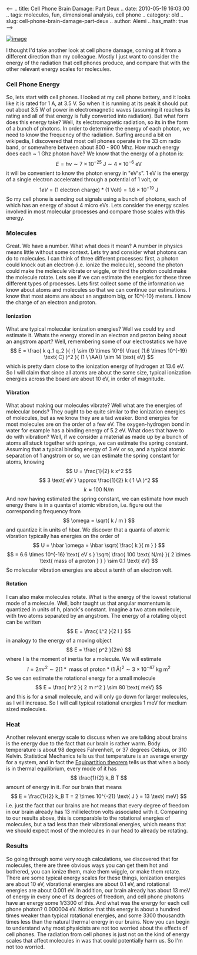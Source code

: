 <--
.. title: Cell Phone Brain Damage: Part Deux
.. date: 2010-05-19 16:03:00
.. tags: molecules, fun, dimensional analysis, cell phone
.. category: old
.. slug: cell-phone-brain-damage-part-deux
.. author: Alemi
.. has_math: true
-->


[![image](http://3.bp.blogspot.com/_YOjDhtygcuA/S_RDhF0ciII/AAAAAAAAAKg/XexPpWRmpg4/s320/cell-phone-21.jpg)](http://3.bp.blogspot.com/_YOjDhtygcuA/S_RDhF0ciII/AAAAAAAAAKg/XexPpWRmpg4/s1600/cell-phone-21.jpg)

I thought I'd take another look at cell phone damage, coming at it from
a different direction than my colleague. Mostly I just want to consider
the energy of the radiation that cell phones produce, and compare that
with the other relevant energy scales for molecules.

### Cell Phone Energy

So, lets start with cell phones. I looked at my cell phone battery, and
it looks like it is rated for 1 A, at 3.5 V. So when it is running at
its peak it should put out about 3.5 W of power in electromagnetic waves
(assuming it reaches its rating and all of that energy is fully
converted into radiation). But what form does this energy take? Well,
its electromagnetic radiation, so its in the form of a bunch of photons.
In order to determine the energy of each photon, we need to know the
frequency of the radiation. Surfing around a bit on wikipedia, I
discovered that most cell phones operate in the 33 cm radio band, or
somewhere between about 800 - 900 Mhz. How much energy does each \~ 1
Ghz photon have? We know that the energy of a photon is: $$ E = h \nu
\sim 7 \times 10^{-25} \text{ J} \sim 4 \times 10^{-6} \text{
eV} $$ it will be convenient to know the photon energy in "eV's". 1 eV
is the energy of a single electron accelerated through a potential of 1
volt, or $$ 1 eV = (1 \text{ electron charge} ) * ( 1 \text{ Volt} )
= 1.6 \times 10^{-19} \text{ J} $$ So my cell phone is sending out
signals using a bunch of photons, each of which has an energy of about 4
micro eVs. Lets consider the energy scales involved in most molecular
processes and compare those scales with this energy.

### Molecules

Great. We have a number. What what does it mean? A number in physics
means little without some context. Lets try and consider what photons
can do to molecules. I can think of three different processes: first, a
photon could knock out an electron (i.e. ionize the molecule), second
the photon could make the molecule vibrate or wiggle, or third the
photon could make the molecule rotate. Lets see if we can estimate the
energies for these three different types of processes. Lets first
collect some of the information we know about atoms and molecules so
that we can continue our estimations. I know that most atoms are about
an angstrom big, or 10^(-10} meters. I know the charge of an electron
and proton.

#### Ionization

What are typical molecular ionization energies? Well we could try and
estimate it. Whats the energy stored in an electron and proton being
about an angstrom apart? Well, remembering some of our electrostatics we
have $$ E = \frac{ k q_1 q_2 }{ r} \sim (9 \times 10^9) \frac{
(1.6 \times 10^{-19} \text{ C} )^2 }{ (1 \ \AA)} \sim 14 \text{
eV} $$ which is pretty darn close to the ionization energy of hydrogen
at 13.6 eV. So I will claim that since all atoms are about the same
size, typical ionization energies across the board are about 10 eV, in
order of magnitude.

#### Vibration

What about making our molecules vibrate? Well what are the energies of
molecular bonds? They ought to be quite similar to the ionization
energies of molecules, but as we know they are a tad weaker. Bond
energies for most molecules are on the order of a few eV. The
oxygen-hydrogen bond in water for example has a binding energy of 5.2
eV. What does that have to do with vibration? Well, if we consider a
material as made up by a bunch of atoms all stuck together with springs,
we can estimate the spring constant. Assuming that a typical binding
energy of 3 eV or so, and a typical atomic separation of 1 angstrom or
so, we can estimate the spring constant for atoms, knowing $$ U =
\frac{1}{2} k x^2 $$ $$ 3 \text{ eV } \approx \frac{1}{2} k ( 1 \A
)^2 $$ $$ k \approx 100 \text{ N/m} $$ And now having estimated the
spring constant, we can estimate how much energy there is in a quanta of
atomic vibration, i.e. figure out the corresponding frequency from $$
\omega = \sqrt{ k / m } $$ and quantize it in units of hbar. We
discover that a quanta of atomic vibration typically has energies on the
order of $$ U = \hbar \omega = \hbar \sqrt{ \frac{ k }{ m } } $$ $$
= 6.6 \times 10^{-16} \text{ eV s } \sqrt{ \frac{ 100 \text{ N/m}
}{ 2 \times \text{ mass of a proton } } } \sim 0.1 \text{ eV} $$ So
molecular vibration energies are about a tenth of an electron volt.

#### Rotation

I can also make molecules rotate. What is the energy of the lowest
rotational mode of a molecule. Well, bohr taught us that angular
momentum is quantized in units of h, planck's constant. Imagine a two
atom molecule, with two atoms separated by an angstrom. The energy of a
rotating object can be written $$ E = \frac{ L^2 }{2 I } $$ in analogy
to the energy of a moving object $$ E = \frac{ p^2 }{2m} $$ where I is
the moment of inertia for a molecule. We will estimate $$ I = 2 m r^2
\sim 2 (1 * \text{ mass of proton} * ( 1 \text{ \AA} )^2 \sim 3
\times 10^{-47} \text{ kg m}^2 $$ So we can estimate the rotational
energy for a small molecule $$ E = \frac{ h^2 }{ 2 m r^2 } \sim 80
\text{ meV} $$ and this is for a small molecule, and will only go down
for larger molecules, as I will increase. So I will call typical
rotational energies 1 meV for medium sized molecules.

### Heat

Another relevant energy scale to discuss when we are talking about
brains is the energy due to the fact that our brain is rather warm. Body
temperature is about 98 degrees Fahrenheit, or 37 degrees Celsius, or
310 Kelvin. Statistical Mechanics tells us that temperature is an
average energy for a system, and in fact the [Equipartition
theorem](http://en.wikipedia.org/wiki/Equipartition_theorem) tells us
that when a body is in thermal equilibrium, every mode of it has $$
\frac{1}{2} k_B T $$ amount of energy in it. For our brain that means
$$ E = \frac{1}{2} k_B T = 2 \times 10^{-21} \text{ J } = 13
\text{ meV} $$ i.e. just the fact that our brains are hot means that
every degree of freedom in our brain already has 13 millielectron volts
associated with it. Comparing to our results above, this is comparable
to the rotational energies of molecules, but a tad less than their
vibrational energies, which means that we should expect most of the
molecules in our head to already be rotating.

### Results

So going through some very rough calculations, we discovered that for
molecules, there are three obvious ways you can get them hot and
bothered, you can ionize them, make them wiggle, or make them rotate.
There are some typical energy scales for these things, ionization
energies are about 10 eV, vibrational energies are about 0.1 eV, and
rotational energies are about 0.001 eV. In addition, our brain already
has about 13 meV of energy in every one of its degrees of freedom, and
cell phone photons have an energy some 1/3300 of this. And what was the
energy for each cell phone photon? 0.000004 eV. Notice that this energy
is about a hundred times weaker than typical rotational energies, and
some 3300 thousandth times less than the natural thermal energy in our
brains. Now you can begin to understand why most physicists are not too
worried about the effects of cell phones. The radiation from cell phones
is just not on the kind of energy scales that affect molecules in was
that could potentially harm us. So I'm not too worried.
